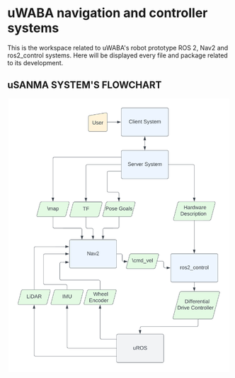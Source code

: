 # uWABA navigation and controller systems
This is the workspace related to uWABA's robot prototype ROS 2, Nav2 and ros2_control systems. Here will be displayed every file and package related to its development.

## uSANMA SYSTEM'S FLOWCHART
<p align="center">
<img src="https://github.com/uSANMA/ros2-uwaba-prototype/blob/alpha/docs/uSANMA%20Stack%20English.png" width="500" align="center">
</p>

